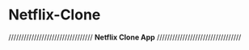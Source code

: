 # Netflix-Clone
///////////////////////////////// <b>Netflix Clone App</b> /////////////////////////////////




